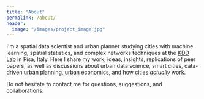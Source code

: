 ```yaml
---
title: "About"
permalink: /about/
header: 
  image: "/images/project_image.jpg"
---
```


I'm a spatial data scientist and urban planner studying cities with machine learning, spatial statistics, and complex networks techniques at the [KDD Lab](https://kdd.isti.cnr.it/) in Pisa, Italy. Here I share my work, ideas, insights, replications of peer papers, as well as discussions about urban data science, smart cities, data-driven urban planning, urban economics, and how cities *actually* work. 

Do not hesitate to contact me for questions, suggestions, and collaborations.
